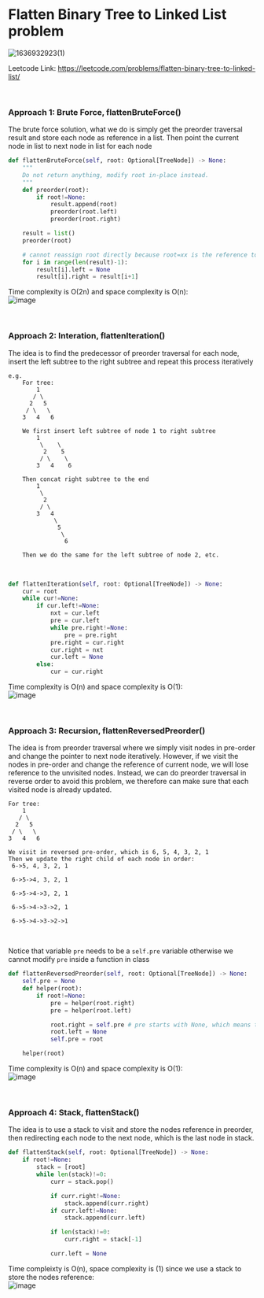 # Flatten Binary Tree to Linked List problem
![1636932923(1)](https://user-images.githubusercontent.com/25105806/141703165-2f110d5c-18d1-4e05-8830-7ed755d2819a.png)

Leetcode Link: https://leetcode.com/problems/flatten-binary-tree-to-linked-list/

<br />

### Approach 1: Brute Force, flattenBruteForce()
The brute force solution, what we do is simply get the preorder traversal result and store each node as reference in a list. Then point the current node in list to next node in list for each node

```python
def flattenBruteForce(self, root: Optional[TreeNode]) -> None:
    """
    Do not return anything, modify root in-place instead.
    """
    def preorder(root):
        if root!=None:
            result.append(root)
            preorder(root.left)
            preorder(root.right)

    result = list()
    preorder(root)

    # cannot reassign root directly because root=xx is the reference to local variable, not the actual root
    for i in range(len(result)-1):
        result[i].left = None
        result[i].right = result[i+1]
```

Time complexity is O(2n) and space complexity is O(n):\
![image](https://user-images.githubusercontent.com/25105806/141703267-565d182e-b7fd-4b00-ade2-e34a2525a983.png)


<br />

### Approach 2: Interation, flattenIteration()
The idea is to find the predecessor of preorder traversal for each node, insert the left subtree to the right subtree and repeat this process iteratively

```
e.g. 
    For tree:
        1
       / \
      2   5
     / \   \
    3   4   6
    
    We first insert left subtree of node 1 to right subtree
        1
         \    \
          2    5
         / \    \
        3   4    6
        
    Then concat right subtree to the end
        1
         \    
          2    
         / \    
        3   4   
             \
              5
               \
                6
    
    Then we do the same for the left subtree of node 2, etc.
```

<br />

```python
def flattenIteration(self, root: Optional[TreeNode]) -> None:
    cur = root
    while cur!=None:
        if cur.left!=None:
            nxt = cur.left
            pre = cur.left
            while pre.right!=None:
                pre = pre.right
            pre.right = cur.right
            cur.right = nxt
            cur.left = None
        else:
            cur = cur.right
```

Time complexity is O(n) and space complexity is O(1):\
![image](https://user-images.githubusercontent.com/25105806/141703415-6bf8d554-82c7-4188-be6f-5ef04550d67e.png)

<br />

### Approach 3: Recursion, flattenReversedPreorder()
The idea is from preorder traversal where we simply visit nodes in pre-order and change the pointer to next node iteratively. However, if we visit the nodes in pre-order and change the reference of current node, we will lose reference to the unvisited nodes. Instead, we can do preorder traversal in reverse order to avoid this problem, we therefore can make sure that each visited node is already updated.

```
For tree:
    1
   / \
  2   5
 / \   \
3   4   6

We visit in reversed pre-order, which is 6, 5, 4, 3, 2, 1
Then we update the right child of each node in order:
 6->5, 4, 3, 2, 1

 6->5->4, 3, 2, 1

 6->5->4->3, 2, 1

 6->5->4->3->2, 1

 6->5->4->3->2->1
```

<br />

Notice that variable `pre` needs to be a `self.pre` variable otherwise we cannot modify `pre` inside a function in class
```python
def flattenReversedPreorder(self, root: Optional[TreeNode]) -> None:
    self.pre = None
    def helper(root):
        if root!=None:
            pre = helper(root.right)
            pre = helper(root.left)

            root.right = self.pre # pre starts with None, which means the right child of last node is None
            root.left = None
            self.pre = root

    helper(root)
```

Time complexity is O(n) and space complexity is O(1):\
![image](https://user-images.githubusercontent.com/25105806/141703577-808ce2d5-3dfc-4389-a553-53816af0edab.png)

<br />

### Approach 4: Stack, flattenStack()
The idea is to use a stack to visit and store the nodes reference in preorder, then redirecting each node to the next node, which is the last node in stack. 

```python
def flattenStack(self, root: Optional[TreeNode]) -> None:
    if root!=None:
        stack = [root]
        while len(stack)!=0:
            curr = stack.pop()

            if curr.right!=None:
                stack.append(curr.right)
            if curr.left!=None:
                stack.append(curr.left)

            if len(stack)!=0:
                curr.right = stack[-1]

            curr.left = None
```

Time compleixty is O(n), space complexity is (1) since we use a stack to store the nodes reference:\
![image](https://user-images.githubusercontent.com/25105806/141703754-005dc97d-bdf0-44b9-ae88-c205c7983864.png)


